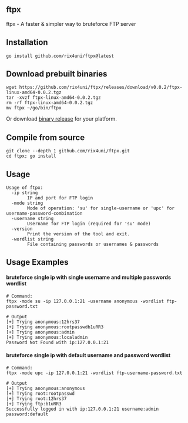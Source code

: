## ftpx

ftpx - A faster & simpler way to bruteforce FTP server

## Installation
```
go install github.com/rix4uni/ftpx@latest
```

## Download prebuilt binaries
```
wget https://github.com/rix4uni/ftpx/releases/download/v0.0.2/ftpx-linux-amd64-0.0.2.tgz
tar -xvzf ftpx-linux-amd64-0.0.2.tgz
rm -rf ftpx-linux-amd64-0.0.2.tgz
mv ftpx ~/go/bin/ftpx
```
Or download [binary release](https://github.com/rix4uni/ftpx/releases) for your platform.

## Compile from source
```
git clone --depth 1 github.com/rix4uni/ftpx.git
cd ftpx; go install
```

## Usage
```
Usage of ftpx:
  -ip string
        IP and port for FTP login
  -mode string
        Mode of operation: 'su' for single-username or 'upc' for username-password-combination
  -username string
        Username for FTP login (required for 'su' mode)
  -version
        Print the version of the tool and exit.
  -wordlist string
        File containing passwords or usernames & passwords
```

## Usage Examples
#### bruteforce single ip with single username and multiple passwords wordlist
```
# Command:
ftpx -mode su -ip 127.0.0.1:21 -username anonymous -wordlist ftp-password.txt

# Output
[+] Trying anonymous:12hrs37
[+] Trying anonymous:rootpasswdb1uRR3
[+] Trying anonymous:admin
[+] Trying anonymous:localadmin
Password Not Found with ip:127.0.0.1:21
```

#### bruteforce single ip with default username and password wordlist
```
# Command:
ftpx -mode upc -ip 127.0.0.1:21 -wordlist ftp-username-password.txt

# Output
[+] Trying anonymous:anonymous
[+] Trying root:rootpasswd
[+] Trying root:12hrs37
[+] Trying ftp:b1uRR3
Successfully logged in with ip:127.0.0.1:21 username:admin password:default
```